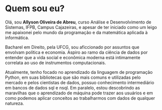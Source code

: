 # Quem sou eu?

  Olá, sou **Allyson Oliveira de Abreu**, curso Análise e Desenvolvimento de Sistemas, IFPB, Campus Cajazeiras, e apesar de ter iniciado como um leigo me apaixonei pelo mundo da programação e da matemática aplicada à informática.
  
  Bacharel em Direito, pela UFCG, sou aficcionado por assuntos que envolvam política e economia. Aspiro ao ramo da ciência de dados por entender que a vida social e econômica moderna está intimamente correlata ao uso de instrumentos computacionais.
  
  Atualmente, tenho focado no aprendizado da linguagem de programação Python, em suas bibliotecas que são mais comuns e utilizadas pelo mercado e pelos cientistas de dados, possuo conhecimento intermediário em bancos de dados sql e nsql. Em paralelo, estou descobrindo as maravilhas que o aprendizado de máquina pode trazer aos usuários e em como podemos aplicar conceitos ao trabalharmos com dados de qualquer natureza. 
  
  

